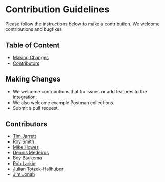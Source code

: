 # Contribution Guidelines

Please follow the instructions below to make a contribution. We welcome contributions and bugfixes

## Table of Content

- [Making Changes](#making-changes)
- [Contributors](#contributors)

## Making Changes

- We welcome contributions that fix issues or add features to the integration. 
- We also welcome example Postman collections.
- Submit a pull request.

## Contributors

- [Tim Jarrett](https://github.com/tjarrettveracode)
- [Roy Smith](https://github.com/literallyjustroy)
- [Mike Howes](https://github.com/mhowes-veracode)
- [Dennis Medeiros](https://github.com/veracode-dmedeiros)
- Boy Baukema
- [Rob Larkin](https://github.com/rlarkin01)
- [Julian Totzek-Hallhuber](https://github.com/julz0815)
- [Jim Jonah](https://github.com/jimjonah)